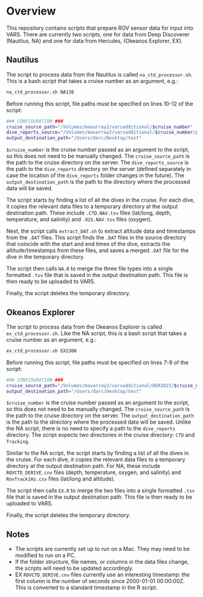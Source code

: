# Overview 

This repository contains scripts that prepare ROV sensor data for input into VARS. There are currently two scripts, one for data from Deep Discoverer (Nautilus, NA) and one for data from Hercules, (Okeanos Explorer, EX).

## Nautilus

The script to process data from the Nautilus is called `na_ctd_processor.sh`. This is a bash script that takes a cruise number as an argument, e.g.:

```bash
na_ctd_processor.sh NA138
```

Before running this script, file paths must be specified on lines 10-12 of the script:

```bash
### CONFIGURATION ###
cruise_source_path="/Volumes/maxarray2/varsadditional/$cruise_number"
dive_reports_source="/Volumes/maxarray2/varsadditional/$cruise_number/processed/dive_reports"
output_destination_path="/Users/darc/Desktop/test"
```

`$cruise_number` is the cruise number passed as an argument to the script, so this does not need to be manually changed. The `cruise_source_path` is the path to the cruise directory on the server. The `dive_reports_source` is the path to the `dive_reports` directory on the server (defined separately in case the location of the `dive_reports` folder changes in the future). The `output_destination_path` is the path to the directory where the processed data will be saved.

The script starts by finding a list of all the dives in the cruise. For each dive, it copies the relevant data files to a temporary directory at the output destination path. These include `.CTD.NAV.tsv` files (lat/long, depth, temperature, and salinity) and `.O2S.NAV.tsv` files (oxygen).

Next, the script calls `extract_DAT.sh` to extract altitude data and timestamps from the `.DAT` files. This script finds the `.DAT` files in the source directory that coincide with the start and end times of the dive, extracts the altitude/timestamps from these files, and saves a merged `.DAT` file for the dive in the temporary directory.

The script then calls `NA.R` to merge the three file types into a single formatted `.tsv` file that is saved in the output destination path. This file is then ready to be uploaded to VARS.

Finally, the script deletes the temporary directory.

## Okeanos Explorer

The script to process data from the Okeanos Explorer is called `ex_ctd_processor.sh`. Like the NA script, this is a bash script that takes a cruise number as an argument, e.g.:

```bash
ex_ctd_processor.sh EX2306
```

Before running this script, file paths must be specified on lines 7-9 of the script:

```bash
### CONFIGURATION ###
cruise_source_path="/Volumes/maxarray2/varsadditional/OER2023/$cruise_number"
output_destination_path="/Users/darc/Desktop/test"
```

`$cruise_number` is the cruise number passed as an argument to the script, so this does not need to be manually changed. The `cruise_source_path` is the path to the cruise directory on the server. The `output_destination_path` is the path to the directory where the processed data will be saved. Unlike the NA script, there is no need to specify a path to the `dive_reports` directory. The script expects two directories in the cruise directory: `CTD` and `Tracking`.

Similar to the NA script, the script starts by finding a list of all the dives in the cruise. For each dive, it copies the relevant data files to a temporary directory at the output destination path. For NA, these include `ROVCTD_DERIVE.cnv` files (depth, temperature, oxygen, and salinity) and `RovTrack1Hz.csv` files (lat/long and altitude).

The script then calls `EX.R` to merge the two files into a single formatted `.tsv` file that is saved in the output destination path. This file is then ready to be uploaded to VARS.

Finally, the script deletes the temporary directory.

## Notes

- The scripts are currently set up to run on a Mac. They may need to be modified to run on a PC.
- If the folder structure, file names, or columns in the data files change, the scripts will need to be updated accordingly.
- EX `ROVCTD_DERIVE.cnv` files currently use an interesting timestamp: the first column is the number of seconds since 2000-01-01 00:00:00Z. This is converted to a standard timestamp in the R script.

[//]: # (TODO add notes about expected file structure, file names, and column names)